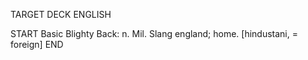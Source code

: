 TARGET DECK
ENGLISH

START
Basic
Blighty
Back: n. Mil. Slang england; home. [hindustani, = foreign]
END
